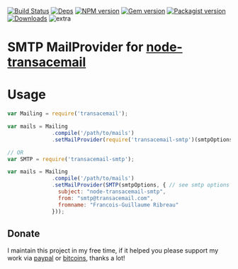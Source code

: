 [![Build Status](https://img.shields.io/circleci/project/Redsmin/transacemail-smtp.svg)](https://circleci.com/gh/Redsmin/transacemail-smtp/) [![Deps](	https://img.shields.io/david/Redsmin/transacemail-smtp.svg)](https://david-dm.org/Redsmin/transacemail-smtp) [![NPM version](https://img.shields.io/npm/v/mailchecker.svg)](http://badge.fury.io/js/mailchecker) [![Gem version](https://img.shields.io/gem/v/ruby-mailchecker.svg)](http://badge.fury.io/js/mailchecker) [![Packagist version](https://img.shields.io/packagist/v/Redsmin/transacemail-smtp.svg)](https://packagist.org/packages/fgribreau/mailchecker) [![Downloads](http://img.shields.io/npm/dm/mailchecker.svg)](https://www.npmjs.com/package/mailchecker) ![extra](https://img.shields.io/badge/actively%20maintained-yes-ff69b4.svg)

SMTP MailProvider for [node-transacemail](https://github.com/FGRibreau/node-transacemail)
===========================================

Usage
=====

```JavaScript
var Mailing = require('transacemail');

var mails = Mailing
              .compile('/path/to/mails')
              .setMailProvider(require('transacemail-smtp')(smtpOptions)); // see smtp options at https://github.com/nodemailer/nodemailer#set-up-smtp

// OR
var SMTP = require('transacemail-smtp');

var mails = Mailing
              .compile('/path/to/mails')
              .setMailProvider(SMTP(smtpOptions, { // see smtp options at https://github.com/nodemailer/nodemailer#set-up-smtp
                subject: "node-transacemail-smtp",
                from: "smtp@transacemail.com",
                fromname: "Francois-Guillaume Ribreau"
              }));
```

## Donate

I maintain this project in my free time, if it helped you please support my work via [paypal](https://paypal.me/fgribreau) or [bitcoins](https://www.coinbase.com/fgribreau), thanks a lot!
